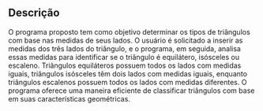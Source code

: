 ## Descrição
O programa proposto tem como objetivo determinar os tipos de triângulos com base nas medidas de seus lados. O usuário é solicitado a inserir as medidas dos três lados do triângulo, e o programa, em seguida, analisa essas medidas para identificar se o triângulo é equilátero, isósceles ou escaleno. Triângulos equiláteros possuem todos os lados com medidas iguais, triângulos isósceles têm dois lados com medidas iguais, enquanto triângulos escalenos possuem todos os lados com medidas diferentes. O programa oferece uma maneira eficiente de classificar triângulos com base em suas características geométricas.
